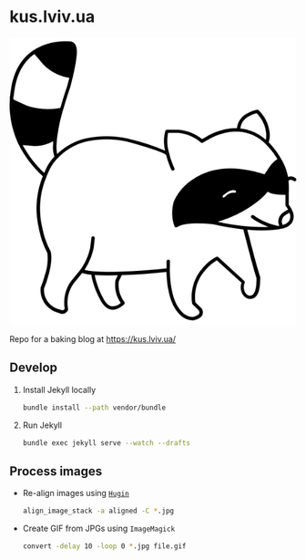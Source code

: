 # kus.lviv.ua

![kus](images/logo.svg)

Repo for a baking blog at https://kus.lviv.ua/

## Develop

1. Install Jekyll locally

    ```sh
    bundle install --path vendor/bundle
    ```

2. Run Jekyll

    ```sh
    bundle exec jekyll serve --watch --drafts
    ```

## Process images

- Re-align images using [`Hugin`](https://wiki.panotools.org/Align_image_stack)

    ```sh
    align_image_stack -a aligned -C *.jpg
    ```

- Create GIF from JPGs using `ImageMagick`

    ```sh
    convert -delay 10 -loop 0 *.jpg file.gif
    ```
